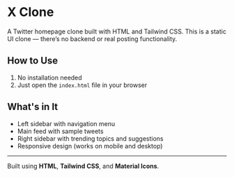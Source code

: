 # X Clone

A Twitter homepage clone built with HTML and Tailwind CSS. This is a static UI clone — there’s no backend or real posting functionality.

## How to Use

1. No installation needed
2. Just open the `index.html` file in your browser

## What's in It

- Left sidebar with navigation menu  
- Main feed with sample tweets  
- Right sidebar with trending topics and suggestions  
- Responsive design (works on mobile and desktop)

---

Built using **HTML**, **Tailwind CSS**, and **Material Icons**.

